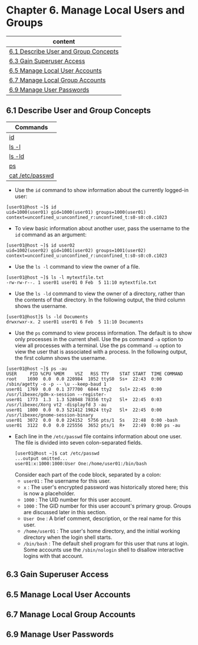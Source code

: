 # Chapter 6. Manage Local Users and Groups

| content |
| --- |
| [6.1 Describe User and Group Concepts](#6.1) |
| [6.3 Gain Superuser Access](#6.3) |
| [6.5 Manage Local User Accounts](#6.5) |
| [6.7 Manage Local Group Accounts](#6.7) |
| [6.9 Manage User Passwords](#6.9) |


<a name="6.1"></a>
## 6.1 Describe User and Group Concepts

| Commands |
| --- |
| [id](#id) |
| [ls -l](#-l) |
| [ls -ld](#-ld) |
| [ps](#ps) |
| [cat /etc/passwd](#/etc/passwd) |

<a name="id"></a>
* Use the ```id``` command to show information about the currently logged-in user:
```console
[user01@host ~]$ id
uid=1000(user01) gid=1000(user01) groups=1000(user01) context=unconfined_u:unconfined_r:unconfined_t:s0-s0:c0.c1023
```
* To view basic information about another user, pass the username to the ```id``` command as an argument:
```console
[user01@host ~]$ id user02
uid=1002(user02) gid=1001(user02) groups=1001(user02) context=unconfined_u:unconfined_r:unconfined_t:s0-s0:c0.c1023
```
<a name="-l"></a>
* Use the ```ls -l``` command to view the owner of a file. 
```console
[user01@host ~]$ ls -l mytextfile.txt
-rw-rw-r--. 1 user01 user01 0 Feb  5 11:10 mytextfile.txt
```
<a name="-ld"></a>
* Use the ```ls -ld``` command to view the owner of a directory, rather than the contents of that directory. In the following output, the third column shows the username.
```console
[user01@host]$ ls -ld Documents
drwxrwxr-x. 2 user01 user01 6 Feb  5 11:10 Documents
```
<a name="ps"></a>
* Use the ```ps``` command to view process information. The default is to show only processes in the current shell. Use the ps command ```-a``` option to view all processes with a terminal. Use the ps command ```-u``` option to view the user that is associated with a process. In the following output, the first column shows the username.
```console
[user01@host ~]$ ps -au
USER     PID %CPU %MEM    VSZ   RSS TTY    STAT START  TIME COMMAND
root    1690  0.0  0.0 220984  1052 ttyS0  Ss+  22:43  0:00 /sbin/agetty -o -p -- \u --keep-baud 1
user01  1769  0.0  0.1 377700  6844 tty2   Ssl+ 22:45  0:00 /usr/libexec/gdm-x-session --register-
user01  1773  1.3  1.3 528948 78356 tty2   Sl+  22:45  0:03 /usr/libexec/Xorg vt2 -displayfd 3 -au
user01  1800  0.0  0.3 521412 19824 tty2   Sl+  22:45  0:00 /usr/libexec/gnome-session-binary
user01  3072  0.0  0.0 224152  5756 pts/1  Ss   22:48  0:00 -bash
user01  3122  0.0  0.0 225556  3652 pts/1  R+   22:49  0:00 ps -au
```
<a name="/etc/passwd"></a>
* Each line in the ```/etc/passwd``` file contains information about one user. The file is divided into seven colon-separated fields.
  ```console
  [user01@host ~]$ cat /etc/passwd
  ...output omitted...
  user01:x:1000:1000:User One:/home/user01:/bin/bash
  ```
  Consider each part of the code block, separated by a colon:
  * ```user01``` : The username for this user.
  * ```x``` : The user's encrypted password was historically stored here; this is now a placeholder.
  * ```1000``` : The UID number for this user account.
  * ```1000``` : The GID number for this user account's primary group. Groups are discussed later in this section.
  * ```User One``` : A brief comment, description, or the real name for this user.
  * ```/home/user01``` : The user's home directory, and the initial working directory when the login shell starts.
  * ```/bin/bash``` : The default shell program for this user that runs at login. Some accounts use the ```/sbin/nologin``` shell to disallow interactive logins with that account.


<a name="6.3"></a>
## 6.3 Gain Superuser Access



<a name="6.5"></a>
## 6.5 Manage Local User Accounts



<a name="6.7"></a>
## 6.7 Manage Local Group Accounts



<a name="6.9"></a>
## 6.9 Manage User Passwords



